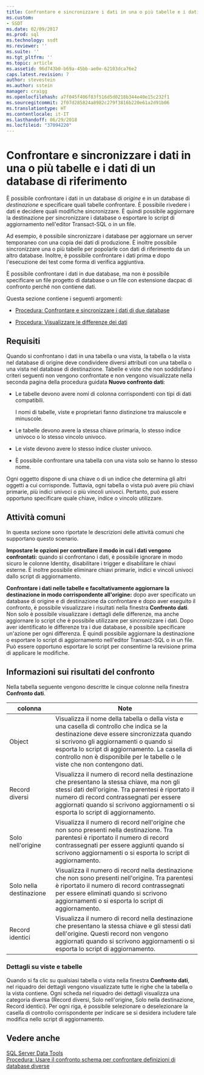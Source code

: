 ```yaml
---
title: Confrontare e sincronizzare i dati in una o più tabelle e i dati di un database di riferimento | Microsoft Docs
ms.custom:
- SSDT
ms.date: 02/09/2017
ms.prod: sql
ms.technology: ssdt
ms.reviewer: ''
ms.suite: ''
ms.tgt_pltfrm: ''
ms.topic: article
ms.assetid: 96d743b0-b69a-45bb-ae0e-62103dca76e2
caps.latest.revision: 7
author: stevestein
ms.author: sstein
manager: craigg
ms.openlocfilehash: a7f045f406f83f516d5d0218b344e40e15c232f1
ms.sourcegitcommit: 2f07d285824a8982c279f3816b220e61a2d91b06
ms.translationtype: HT
ms.contentlocale: it-IT
ms.lasthandoff: 06/29/2018
ms.locfileid: "37094220"
---
```

# <a name="compare-and-synchronize-data-in-one-or-more-tables-with-data-in-a-reference-database"></a>Confrontare e sincronizzare i dati in una o più tabelle e i dati di un database di riferimento
È possibile confrontare i dati in un database di *origine* e in un database di *destinazione* e specificare quali tabelle confrontare. È possibile rivedere i dati e decidere quali modifiche sincronizzare. È quindi possibile aggiornare la destinazione per sincronizzare i database o esportare lo script di aggiornamento nell'editor Transact\-SQL o in un file.  
  
Ad esempio, è possibile sincronizzare i database per aggiornare un server temporaneo con una copia dei dati di produzione. È inoltre possibile sincronizzare una o più tabelle per popolarle con dati di riferimento da un altro database. Inoltre, è possibile confrontare i dati prima e dopo l'esecuzione dei test come forma di verifica aggiuntiva.  
  
È possibile confrontare i dati in due database, ma non è possibile specificare un file progetto di database o un file con estensione dacpac di confronto perché non contiene dati.  
  
Questa sezione contiene i seguenti argomenti:  
  
-   [Procedura: Confrontare e sincronizzare i dati di due database](../ssdt/how-to-compare-and-synchronize-the-data-of-two-databases.md)  
  
-   [Procedura: Visualizzare le differenze dei dati](../ssdt/how-to-view-data-differences.md)  
  
## <a name="requirements"></a>Requisiti  
Quando si confrontano i dati in una tabella o una vista, la tabella o la vista nel database di origine deve condividere diversi attributi con una tabella o una vista nel database di destinazione. Tabelle e viste che non soddisfano i criteri seguenti non vengono confrontate e non vengono visualizzate nella seconda pagina della procedura guidata **Nuovo confronto dati**:  
  
-   Le tabelle devono avere nomi di colonna corrispondenti con tipi di dati compatibili.  
  
    I nomi di tabelle, viste e proprietari fanno distinzione tra maiuscole e minuscole.  
  
-   Le tabelle devono avere la stessa chiave primaria, lo stesso indice univoco o lo stesso vincolo univoco.  
  
-   Le viste devono avere lo stesso indice cluster univoco.  
  
-   È possibile confrontare una tabella con una vista solo se hanno lo stesso nome.  
  
Ogni oggetto dispone di una chiave o di un indice che determina gli altri oggetti a cui corrisponde. Tuttavia, ogni tabella o vista può avere più chiavi primarie, più indici univoci o più vincoli univoci. Pertanto, può essere opportuno specificare quale chiave, indice o vincolo utilizzare.  
  
## <a name="common-tasks"></a>Attività comuni  
In questa sezione sono riportate le descrizioni delle attività comuni che supportano questo scenario.  
  
**Impostare le opzioni per controllare il modo in cui i dati vengono confrontati:** quando si confrontano i dati, è possibile ignorare in modo sicuro le colonne Identity, disabilitare i trigger e disabilitare le chiavi esterne. È inoltre possibile eliminare chiavi primarie, indici e vincoli univoci dallo script di aggiornamento.  
  
**Confrontare i dati nelle tabelle e facoltativamente aggiornare la destinazione in modo corrispondente all'origine:** dopo aver specificato un database di origine e di destinazione da confrontare e dopo aver eseguito il confronto, è possibile visualizzare i risultati nella finestra **Confronto dati**. Non solo è possibile visualizzare i dettagli delle differenze, ma anche aggiornare lo script che è possibile utilizzare per sincronizzare i dati. Dopo aver identificato le differenze tra i due database, è possibile specificare un'azione per ogni differenza. È quindi possibile aggiornare la destinazione o esportare lo script di aggiornamento nell'editor Transact\-SQL o in un file. Può essere opportuno esportare lo script per consentirne la revisione prima di applicare le modifiche.  
  
## <a name="UnderstandingDataCompareResults"></a>Informazioni sui risultati del confronto  
Nella tabella seguente vengono descritte le cinque colonne nella finestra **Confronto dati**.  
  
|colonna|Note|  
|----------|---------|  
|Object|Visualizza il nome della tabella o della vista e una casella di controllo che indica se la destinazione deve essere sincronizzata quando si scrivono gli aggiornamenti o quando si esporta lo script di aggiornamento. La casella di controllo non è disponibile per le tabelle o le viste che non contengono dati.|  
|Record diversi|Visualizza il numero di record nella destinazione che presentano la stessa chiave, ma non gli stessi dati dell'origine. Tra parentesi è riportato il numero di record contrassegnati per essere aggiornati quando si scrivono aggiornamenti o si esporta lo script di aggiornamento.|  
|Solo nell'origine|Visualizza il numero di record nell'origine che non sono presenti nella destinazione. Tra parentesi è riportato il numero di record contrassegnati per essere aggiunti quando si scrivono aggiornamenti o si esporta lo script di aggiornamento.|  
|Solo nella destinazione|Visualizza il numero di record nella destinazione che non sono presenti nell'origine. Tra parentesi è riportato il numero di record contrassegnati per essere eliminati quando si scrivono aggiornamenti o si esporta lo script di aggiornamento.|  
|Record identici|Visualizza il numero di record nella destinazione che presentano la stessa chiave e gli stessi dati dell'origine. Questi record non vengono aggiornati quando si scrivono aggiornamenti o si esporta lo script di aggiornamento.|  
  
### <a name="table-and-view-details"></a>Dettagli su viste e tabelle  
Quando si fa clic su qualsiasi tabella o vista nella finestra **Confronto dati**, nel riquadro dei dettagli vengono visualizzate tutte le righe che la tabella o la vista contiene. Ogni scheda nel riquadro dei dettagli visualizza una categoria diversa (Record diversi, Solo nell'origine, Solo nella destinazione, Record identici). Per ogni riga, è possibile selezionare o deselezionare la casella di controllo corrispondente per indicare se si desidera includere tale modifica nello script di aggiornamento.  
  
## <a name="see-also"></a>Vedere anche  
[SQL Server Data Tools](../ssdt/sql-server-data-tools.md)  
[Procedura: Usare il confronto schema per confrontare definizioni di database diverse](../ssdt/how-to-use-schema-compare-to-compare-different-database-definitions.md)  
  
